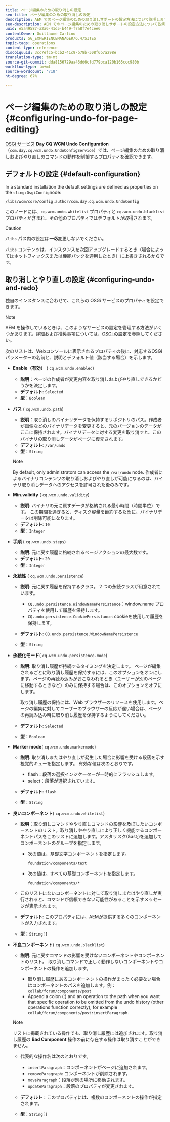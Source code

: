 ```yaml
---
title: ページ編集のための取り消しの設定
seo-title: ページ編集のための取り消しの設定
description: AEM でのページ編集のための取り消しサポートの設定方法について説明します。
seo-description: AEM でのページ編集のための取り消しサポートの設定方法について説明します。
uuid: e5a49587-a2a6-41d5-b449-f7a8f7e4cee6
contentOwner: Guillaume Carlino
products: SG_EXPERIENCEMANAGER/6.4/SITES
topic-tags: operations
content-type: reference
discoiquuid: 3cc7efc5-bcb2-41c9-b78b-308f6b7a298e
translation-type: tm+mt
source-git-commit: dda8156729aa46dd6cfd779bca120b165ccc980b
workflow-type: tm+mt
source-wordcount: '718'
ht-degree: 67%

---
```



# ページ編集のための取り消しの設定{#configuring-undo-for-page-editing}

[OSGi サービス](/help/sites-deploying/configuring-osgi.md) **Day CQ WCM Undo Configuration**（`com.day.cq.wcm.undo.UndoConfigService`）では、ページ編集のための取り消しおよびやり直しのコマンドの動作を制御するプロパティを確認できます。

## デフォルトの設定 {#default-configuration}

In a standard installation the default settings are defined as properties on the `sling:OsgiConfig`node:

`/libs/wcm/core/config.author/com.day.cq.wcm.undo.UndoConfig`

このノードには、`cq.wcm.undo.whitelist` プロパティと `cq.wcm.undo.blacklist` プロパティが含まれ、その他のプロパティではデフォルトが取得されます。

>[!CAUTION]
>
>`/libs` パス内の設定は&#x200B;***一切***&#x200B;変更しないでください。
>
>`/libs` コンテンツは、インスタンスを次回アップグレードするとき（場合によってはホットフィックスまたは機能パックを適用したとき）に上書きされるからです。

## 取り消しとやり直しの設定 {#configuring-undo-and-redo}

独自のインスタンスに合わせて、これらの OSGi サービスのプロパティを設定できます。

>[!NOTE]
>
>AEM を操作しているときは、このようなサービスの設定を管理する方法がいくつかあります。詳細および推奨事項については、[OSGi の設定](/help/sites-deploying/configuring-osgi.md)を参照してください。

次のリストは、Webコンソールに表示されるプロパティの後に、対応するOSGiパラメーターの名前と、説明とデフォルト値（該当する場合）を示します。

* **Enable（有効）**
( 
`cq.wcm.undo.enabled`)

   * **説明**：ページの作成者が変更内容を取り消しおよびやり直しできるかどうかを決定します。
   * **デフォルト**: `Selected`
   * **型**：`Boolean`

* **パス**
( 
`cq.wcm.undo.path`)

   * **説明**：取り消しのバイナリデータを保持するリポジトリのパス。作成者が画像などのバイナリデータを変更すると、元のバージョンのデータがここに保持されます。バイナリデータに対する変更を取り消すと、このバイナリの取り消しデータがページに復元されます。
   * **デフォルト**: `/var/undo`
   * **型**：`String`

   >[!NOTE]
   >
   >By default, only administrators can access the `/var/undo` node. 作成者によるバイナリコンテンツの取り消しおよびやり直しが可能になるのは、バイナリ取り消しデータへのアクセスを許可された後のみです。

* **Min.validity**
( 
`cq.wcm.undo.validity`)

   * **説明**: バイナリの元に戻すデータが格納される最小時間（時間単位）です。 この期間を過ぎると、ディスク容量を節約するために、バイナリデータは削除可能になります。
   * **デフォルト**: `10`
   * **型**：`Integer`

* **手順**
( 
`cq.wcm.undo.steps`)

   * **説明**: 元に戻す履歴に格納されるページアクションの最大数です。
   * **デフォルト**: `20`
   * **型**：`Integer`

* **永続性**
( 
`cq.wcm.undo.persistence`)

   * **説明**: 元に戻す履歴を保持するクラス。 2 つの永続クラスが用意されています。

      * `CQ.undo.persistence.WindowNamePersistence`：window.name プロパティを使用して履歴を保持します。
      * `CQ.undo.persistence.CookiePersistance`: cookieを使用して履歴を保持します。
   * **デフォルト**: `CQ.undo.persistence.WindowNamePersistence`
   * **型**：`String`


* **永続化モード**( 
`cq.wcm.undo.persistence.mode`)

   * **説明**: 取り消し履歴が持続するタイミングを決定します。 ページが編集されるごとに取り消し履歴を保持するには、このオプションをオンにします。ページの再読み込みがおこなわれるとき（ユーザーが別のページに移動するときなど）のみに保持する場合は、このオプションをオフにします。

        取り消し履歴の保持には、Web ブラウザーのリソースを使用します。ページの編集に対してユーザーのブラウザーの反応が遅い場合は、ページの再読み込み時に取り消し履歴を保持するようにしてください。

   * **デフォルト**: `Selected`
   * **型**：`Boolean`

* **Marker mode**( 
`cq.wcm.undo.markermode`)

   * **説明**: 取り消しまたはやり直しが発生した場合に影響を受ける段落を示す視覚的キューを指定します。 有効な値は次のとおりです。

      * flash：段落の選択インジケーターが一時的にフラッシュします。
      * select：段落が選択されています。
   * **デフォルト**: `flash`
   * **型**：`String`


* **良いコンポーネント**( 
`cq.wcm.undo.whitelist`)

   * **説明**：取り消しコマンドややり直しコマンドの影響を及ぼしたいコンポーネントのリスト。取り消しややり直しにより正しく機能するコンポーネントパスをこのリストに追加します。アスタリスク(&amp;ast;)を追加してコンポーネントのグループを指定します。

      * 次の値は、基礎文字コンポーネントを指定します。

         `foundation/components/text`

      * 次の値は、すべての基礎コンポーネントを指定します。

         `foundation/components/*`
   * このリストにないコンポーネントに対して取り消しまたはやり直しが実行されると、コマンドが信頼できない可能性があることを示すメッセージが表示されます。

   * **デフォルト**: このプロパティには、AEMが提供する多くのコンポーネントが入力されます。
   * **型**：`String[]`


* **不良コンポーネント**( 
`cq.wcm.undo.blacklist`)

   * **説明**: 元に戻すコマンドの影響を受けないコンポーネントやコンポーネントのリスト。 取り消しコマンドで正しく動作しないコンポーネントやコンポーネントの操作を追加します。

      * 取り消し履歴にあるコンポーネントの操作がまったく必要ない場合はコンポーネントのパスを追加します。例：`collab/forum/components/post`
      * Append a colon (:) and an operation to the path when you want that specific operation to be omitted from the undo history (other operations function correctly), for example `collab/forum/components/post:insertParagraph.`

   >[!NOTE]
   >
   >リストに掲載されている操作でも、取り消し履歴には追加されます。取り消し履歴の **Bad Component** 操作の前に存在する操作は取り消すことができません。

   * 代表的な操作名は次のとおりです。

      * `insertParagraph`：コンポーネントがページに追加されます。
      * `removeParagraph`: コンポーネントが削除されます。
      * `moveParagraph`：段落が別の場所に移動されます。
      * `updateParagraph`：段落のプロパティが変更されます。
   * **デフォルト**：このプロパティには、複数のコンポーネントの操作が指定されます。
   * **型**：`String[]`




